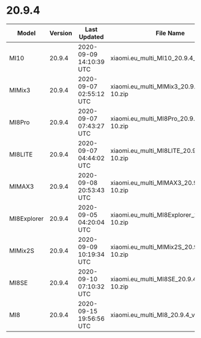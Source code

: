 # 20.9.4
| Model | Version | Last Updated | File Name | Size | Download Link |
| ---- | ---- | ---- | ---- | ---- | ---- |
| MI10 | 20.9.4 | 2020-09-09 14:10:39 UTC | xiaomi.eu_multi_MI10_20.9.4_v12-11.zip | 3.1 GB | [SourceForge](https://sourceforge.net/projects/xiaomi-eu-multilang-miui-roms/files/xiaomi.eu/MIUI-WEEKLY-RELEASES/20.9.4/xiaomi.eu_multi_MI10_20.9.4_v12-11.zip/download) |
| MIMix3 | 20.9.4 | 2020-09-07 02:55:12 UTC | xiaomi.eu_multi_MIMix3_20.9.4_v12-10.zip | 2.5 GB | [SourceForge](https://sourceforge.net/projects/xiaomi-eu-multilang-miui-roms/files/xiaomi.eu/MIUI-WEEKLY-RELEASES/20.9.4/xiaomi.eu_multi_MIMix3_20.9.4_v12-10.zip/download) |
| MI8Pro | 20.9.4 | 2020-09-07 07:43:27 UTC | xiaomi.eu_multi_MI8Pro_20.9.4_v12-10.zip | 2.5 GB | [SourceForge](https://sourceforge.net/projects/xiaomi-eu-multilang-miui-roms/files/xiaomi.eu/MIUI-WEEKLY-RELEASES/20.9.4/xiaomi.eu_multi_MI8Pro_20.9.4_v12-10.zip/download) |
| MI8LITE | 20.9.4 | 2020-09-07 04:44:02 UTC | xiaomi.eu_multi_MI8LITE_20.9.4_v12-10.zip | 2.2 GB | [SourceForge](https://sourceforge.net/projects/xiaomi-eu-multilang-miui-roms/files/xiaomi.eu/MIUI-WEEKLY-RELEASES/20.9.4/xiaomi.eu_multi_MI8LITE_20.9.4_v12-10.zip/download) |
| MIMAX3 | 20.9.4 | 2020-09-08 20:53:43 UTC | xiaomi.eu_multi_MIMAX3_20.9.4_v12-10.zip | 2.0 GB | [SourceForge](https://sourceforge.net/projects/xiaomi-eu-multilang-miui-roms/files/xiaomi.eu/MIUI-WEEKLY-RELEASES/20.9.4/xiaomi.eu_multi_MIMAX3_20.9.4_v12-10.zip/download) |
| MI8Explorer | 20.9.4 | 2020-09-05 04:20:04 UTC | xiaomi.eu_multi_MI8Explorer_20.9.4_v12-10.zip | 2.5 GB | [SourceForge](https://sourceforge.net/projects/xiaomi-eu-multilang-miui-roms/files/xiaomi.eu/MIUI-WEEKLY-RELEASES/20.9.4/xiaomi.eu_multi_MI8Explorer_20.9.4_v12-10.zip/download) |
| MIMix2S | 20.9.4 | 2020-09-09 10:19:34 UTC | xiaomi.eu_multi_MIMix2S_20.9.4_v12-10.zip | 2.4 GB | [SourceForge](https://sourceforge.net/projects/xiaomi-eu-multilang-miui-roms/files/xiaomi.eu/MIUI-WEEKLY-RELEASES/20.9.4/xiaomi.eu_multi_MIMix2S_20.9.4_v12-10.zip/download) |
| MI8SE | 20.9.4 | 2020-09-10 07:10:32 UTC | xiaomi.eu_multi_MI8SE_20.9.4_v12-10.zip | 2.3 GB | [SourceForge](https://sourceforge.net/projects/xiaomi-eu-multilang-miui-roms/files/xiaomi.eu/MIUI-WEEKLY-RELEASES/20.9.4/xiaomi.eu_multi_MI8SE_20.9.4_v12-10.zip/download) |
| MI8 | 20.9.4 | 2020-09-15 19:56:56 UTC | xiaomi.eu_multi_MI8_20.9.4_v12-10.zip | 2.4 GB | [SourceForge](https://sourceforge.net/projects/xiaomi-eu-multilang-miui-roms/files/xiaomi.eu/MIUI-WEEKLY-RELEASES/20.9.4/xiaomi.eu_multi_MI8_20.9.4_v12-10.zip/download) |
